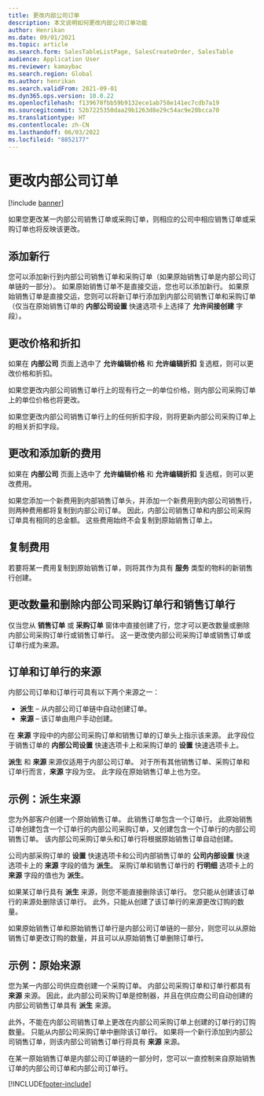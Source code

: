 ```yaml
---
title: 更改内部公司订单
description: 本文说明如何更改内部公司订单功能
author: Henrikan
ms.date: 09/01/2021
ms.topic: article
ms.search.form: SalesTableListPage, SalesCreateOrder, SalesTable
audience: Application User
ms.reviewer: kamaybac
ms.search.region: Global
ms.author: henrikan
ms.search.validFrom: 2021-09-01
ms.dyn365.ops.version: 10.0.22
ms.openlocfilehash: f139678fbb59b9132ece1ab758e141ec7cdb7a19
ms.sourcegitcommit: 52b7225350daa29b1263d8e29c54ac9e20bcca70
ms.translationtype: HT
ms.contentlocale: zh-CN
ms.lasthandoff: 06/03/2022
ms.locfileid: "8852177"
---
```

# <a name="change-intercompany-orders"></a>更改内部公司订单

[!include [banner](../../includes/banner.md)]

如果您更改某一内部公司销售订单或采购订单，则相应的公司中相应销售订单或采购订单也将反映该更改。

## <a name="adding-new-lines"></a>添加新行

您可以添加新行到内部公司销售订单和采购订单（如果原始销售订单是内部公司订单链的一部分）。 如果原始销售订单不是直接交运，您也可以添加新行。 如果原始销售订单是直接交运，您则可以将新订单行添加到内部公司销售订单和采购订单（仅当在原始销售订单的 **内部公司设置** 快速选项卡上选择了 **允许间接创建** 字段）。

## <a name="changing-prices-and-discounts"></a>更改价格和折扣

如果在 **内部公司** 页面上选中了 **允许编辑价格** 和 **允许编辑折扣** 复选框，则可以更改价格和折扣。

如果您更改内部公司销售订单行上的现有行之一的单位价格，则内部公司采购订单上的单位价格也将更改。

如果您更改内部公司销售订单行上的任何折扣字段，则将更新内部公司采购订单上的相关折扣字段。

## <a name="changing-and-adding-new-charges"></a>更改和添加新的费用

如果在 **内部公司** 页面上选中了 **允许编辑价格** 和 **允许编辑折扣** 复选框，则可以更改费用。

如果您添加一个新费用到内部销售订单头，并添加一个新费用到内部公司销售行，则两种费用都将复制到内部公司订单。 因此，内部公司销售订单和内部公司采购订单具有相同的总金额。 这些费用始终不会复制到原始销售订单上。

## <a name="copying-a-fee"></a>复制费用

若要将某一费用复制到原始销售订单，则将其作为具有 **服务** 类型的物料的新销售行创建。

## <a name="changing-quantities-and-deleting-intercompany-purchases-and-sales-order-lines"></a>更改数量和删除内部公司采购订单行和销售订单行

仅当您从 **销售订单** 或 **采购订单** 窗体中直接创建了行，您才可以更改数量或删除内部公司采购订单行或销售订单行。 这一更改使内部公司采购订单或销售订单或订单行成为来源。

## <a name="origins-of-orders-and-order-lines"></a>订单和订单行的来源

内部公司订单和订单行可具有以下两个来源之一：

- **派生** – 从内部公司订单链中自动创建订单。
- **来源** – 该订单由用户手动创建。

在 **来源** 字段中的内部公司采购订单和销售订单的订单头上指示该来源。 此字段位于销售订单的 **内部公司设置** 快速选项卡上和采购订单的 **设置** 快速选项卡上。

**派生** 和 **来源** 来源仅适用于内部公司订单。 对于所有其他销售订单、采购订单和订单行而言，**来源** 字段为空。 此字段在原始销售订单上也为空。

## <a name="example-derived-origin"></a>示例：派生来源

您为外部客户创建一个原始销售订单。 此销售订单包含一个订单行。 此原始销售订单创建包含一个订单行的内部公司采购订单，又创建包含一个订单行的内部公司销售订单。 该内部公司采购订单头和订单行将根据原始销售订单自动创建。

公司内部采购订单的 **设置** 快速选项卡和公司内部销售订单的 **公司内部设置** 快速选项卡上的 **来源** 字段的值为 **派生**。 采购订单和销售订单行的 **行明细** 选项卡上的 **来源** 字段的值也为 **派生**。

如果某订单行具有 **派生** 来源，则您不能直接删除该订单行。 您只能从创建该订单行的来源处删除该订单行。 此外，只能从创建了该订单行的来源更改订购的数量。

如果原始销售订单和原始销售订单行是内部公司订单链的一部分，则您可以从原始销售订单更改订购的数量，并且可以从原始销售订单删除订单行。

## <a name="example-source-origin"></a>示例：原始来源

您为某一内部公司供应商创建一个采购订单。 内部公司采购订单和订单行都具有 **来源** 来源。 因此，此内部公司采购订单是控制器，并且在供应商公司自动创建的内部公司销售订单具有 **派生** 来源。

此外，不能在内部公司销售订单上更改在内部公司采购订单上创建的订单行的订购数量。 只能从内部公司采购订单中删除该订单行。 如果将一个新行添加到内部公司销售订单，则该内部公司销售订单行将具有 **来源** 来源。

在某一原始销售订单是内部公司订单链的一部分时，您可以一直控制来自原始销售订单的内部公司订单和内部公司订单行。

[!INCLUDE[footer-include](../../includes/footer-banner.md)]
